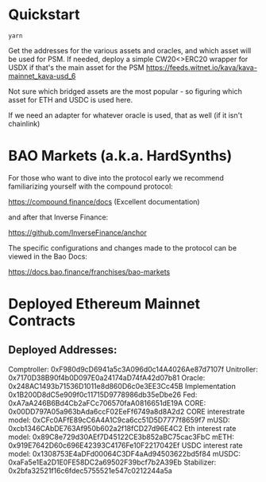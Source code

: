 # Quickstart
`yarn`

Get the addresses for the various assets and oracles, and which asset will be used for PSM. If needed, deploy a simple CW20<>ERC20 wrapper for USDX if that's the main asset for the PSM
https://feeds.witnet.io/kava/kava-mainnet_kava-usd_6

Not sure which bridged assets are the most popular - so figuring which asset for ETH and USDC is used here. 

If we need an adapter for whatever oracle is used, that as well (if it isn't chainlink)

# BAO Markets (a.k.a. HardSynths)

For those who want to dive into the protocol early we recommend familiarizing yourself with the compound protocol:

https://compound.finance/docs (Excellent documentation)

and after that Inverse Finance:

https://github.com/InverseFinance/anchor

The specific configurations and changes made to the protocol can be viewed in the Bao Docs:

https://docs.bao.finance/franchises/bao-markets


# Deployed Ethereum Mainnet Contracts

Deployed Addresses:
----------------------------------------------------------------------------
Comptroller:               0xF980d9cD6941a5c3A096d0c14A4026Ae87d7107f
Unitroller:                0x7170D38B90f4b0D097E0a24174aD74fA42d07b81
Oracle:                    0x248AC1493b71536D1011e8d860D6c0e3EE3Cc45B
Implementation             0x1B200D8dC5e909f0c11715D9778986db35eDbe26
Fed:                       0xA7aA246B6Bd4Cb2aFCc706570faA0816651dE19A
CORE:                      0x00DD797A05a963bAda6ccF02EeFf6749a8d8A2d2
CORE interestrate model:   0xCFc0AFfE89cC6A4A1C9ca6cc51D5D7777f8659f7
mUSD:                     0xcb1346CAbDE763Af950b602a2f18fCD27d96E4C2
Eth interest rate model:   0x89C8e729d30AEf7D45122CE3b852aBC75cac3FbC
mETH:                     0x919E7642D60c696E42393C4176Fe10F2217042Ef
USDC interest rate model:  0x1308753E4aDFd00064C3DF4aAd94503622bd5f84
mUSDC:                    0xaFa5e1Ea2D1E0FE58DC2a69502F39bcf7b2A39Eb
Stabilizer:               0x2bfa32521f16c6fdec5755521e547c0212244a5a